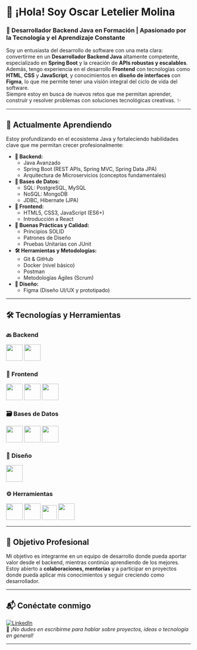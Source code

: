 # 👋 ¡Hola! Soy Oscar Letelier Molina

### 🚀 Desarrollador Backend Java en Formación | Apasionado por la Tecnología y el Aprendizaje Constante

Soy un entusiasta del desarrollo de software con una meta clara: convertirme en un **Desarrollador Backend Java** altamente competente, especializado en **Spring Boot** y la creación de **APIs robustas y escalables**.  
Además, tengo experiencia en el desarrollo **Frontend** con tecnologías como **HTML**, **CSS** y **JavaScript**, y conocimientos en **diseño de interfaces** con **Figma**, lo que me permite tener una visión integral del ciclo de vida del software.  
Siempre estoy en busca de nuevos retos que me permitan aprender, construir y resolver problemas con soluciones tecnológicas creativas. ✨

---

## 🌱 Actualmente Aprendiendo

Estoy profundizando en el ecosistema Java y fortaleciendo habilidades clave que me permitan crecer profesionalmente:

- **🔧 Backend:**
  - Java Avanzado
  - Spring Boot (REST APIs, Spring MVC, Spring Data JPA)
  - Arquitectura de Microservicios (conceptos fundamentales)
- **💾 Bases de Datos:**
  - SQL: PostgreSQL, MySQL
  - NoSQL: MongoDB
  - JDBC, Hibernate (JPA)
- **🎨 Frontend:**
  - HTML5, CSS3, JavaScript (ES6+)
  - Introducción a React
- **🧪 Buenas Prácticas y Calidad:**
  - Principios SOLID
  - Patrones de Diseño
  - Pruebas Unitarias con JUnit
- **🛠️ Herramientas y Metodologías:**
  - Git & GitHub
  - Docker (nivel básico)
  - Postman
  - Metodologías Ágiles (Scrum)
- **📐 Diseño:**
  - Figma (Diseño UI/UX y prototipado)

---

## 🛠️ Tecnologías y Herramientas

<p align="left">

### 🔙 Backend  
<a href="https://www.java.com" target="_blank"><img src="https://cdn.jsdelivr.net/gh/devicons/devicon/icons/java/java-original-wordmark.svg" width="45" /></a>
<a href="https://spring.io/projects/spring-boot" target="_blank"><img src="https://cdn.jsdelivr.net/gh/devicons/devicon/icons/spring/spring-original-wordmark.svg" width="45" /></a>

### 🎨 Frontend  
<a href="https://developer.mozilla.org/en-US/docs/Web/HTML" target="_blank"><img src="https://cdn.jsdelivr.net/gh/devicons/devicon/icons/html5/html5-original-wordmark.svg" width="45" /></a>
<a href="https://developer.mozilla.org/en-US/docs/Web/CSS" target="_blank"><img src="https://cdn.jsdelivr.net/gh/devicons/devicon/icons/css3/css3-original-wordmark.svg" width="45" /></a>
<a href="https://developer.mozilla.org/en-US/docs/Web/JavaScript" target="_blank"><img src="https://cdn.jsdelivr.net/gh/devicons/devicon/icons/javascript/javascript-original.svg" width="45" /></a>

### 🗃️ Bases de Datos  
<a href="https://www.postgresql.org" target="_blank"><img src="https://cdn.jsdelivr.net/gh/devicons/devicon/icons/postgresql/postgresql-original-wordmark.svg" width="45" /></a>
<a href="https://www.mysql.com" target="_blank"><img src="https://cdn.jsdelivr.net/gh/devicons/devicon/icons/mysql/mysql-original-wordmark.svg" width="45" /></a>
<a href="https://www.mongodb.com" target="_blank"><img src="https://cdn.jsdelivr.net/gh/devicons/devicon/icons/mongodb/mongodb-original-wordmark.svg" width="45" /></a>

### 🧩 Diseño  
<a href="https://www.figma.com/" target="_blank"><img src="https://cdn.jsdelivr.net/gh/devicons/devicon/icons/figma/figma-original.svg" width="45" /></a>

### ⚙️ Herramientas  
<a href="https://git-scm.com" target="_blank"><img src="https://cdn.jsdelivr.net/gh/devicons/devicon/icons/git/git-original-wordmark.svg" width="45" /></a>
<a href="https://github.com/" target="_blank"><img src="https://cdn.jsdelivr.net/gh/devicons/devicon/icons/github/github-original.svg" width="45" /></a>
<a href="https://www.postman.com/" target="_blank"><img src="https://www.vectorlogo.zone/logos/getpostman/getpostman-icon.svg" width="40" /></a>
<a href="https://www.docker.com/" target="_blank"><img src="https://cdn.jsdelivr.net/gh/devicons/devicon/icons/docker/docker-original-wordmark.svg" width="45" /></a>

</p>

---

## 🎯 Objetivo Profesional

Mi objetivo es integrarme en un equipo de desarrollo donde pueda aportar valor desde el backend, mientras continúo aprendiendo de los mejores.  
Estoy abierto a **colaboraciones, mentorías** y a participar en proyectos donde pueda aplicar mis conocimientos y seguir creciendo como desarrollador.

---

## 📬 Conéctate conmigo

[![LinkedIn](https://img.shields.io/badge/LinkedIn-blue?style=for-the-badge&logo=linkedin&logoColor=white)](https://www.linkedin.com/in/oscar-letelier-molina-6a9216140/$0)  
📩 _¡No dudes en escribirme para hablar sobre proyectos, ideas o tecnología en general!_

---
